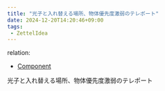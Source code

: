 ```yaml
---
title: "光子と入れ替える場所、物体優先度激弱のテレポート"
date: 2024-12-20T14:20:46+09:00
tags:
 - ZettelIdea
---
```

relation:
 - [Component](../Novels/NovelClean/Component.md)

光子と入れ替える場所、物体優先度激弱のテレポート